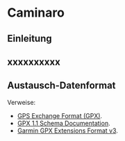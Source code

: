 Caminaro
========

Einleitung
----------

xxxxxxxxxx
----------

Austausch-Datenformat
---------------------


Verweise:
  * [GPS Exchange Format (GPX)](https://de.wikipedia.org/wiki/GPS_Exchange_Format).
  * [GPX 1.1 Schema Documentation](http://www.topografix.com/GPX/1/1/).
  * [Garmin GPX Extensions Format v3](http://www8.garmin.com/xmlschemas/GpxExtensionsv3.xsd).

